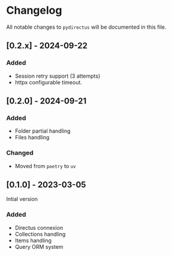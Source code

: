 # Changelog

All notable changes to `pydirectus` will be documented in this file.


## [0.2.x] - 2024-09-22

### Added
 - Session retry support (3 attempts)
 - httpx configurable timeout.

## [0.2.0] - 2024-09-21

### Added
- Folder partial handling
- Files handling

### Changed
- Moved from `poetry` to `uv`

## [0.1.0] - 2023-03-05

Intial version

### Added
- Directus connexion
- Collections handling
- Items handling
- Query ORM system
